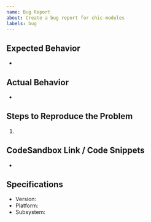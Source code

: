 ```yaml
---
name: Bug Report
about: Create a bug report for chic-modules
labels: bug
---
```


## Expected Behavior

- <!-- List the expected behavior -->

## Actual Behavior

- <!-- List the actual behavior you are experiencing -->

## Steps to Reproduce the Problem

1.

## CodeSandbox Link / Code Snippets

- <!-- Supply a CodeSandbox or code snippet that may help with debugging -->

## Specifications

- Version:
- Platform:
- Subsystem:
